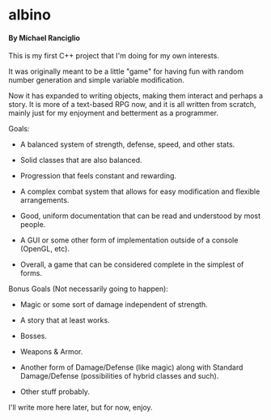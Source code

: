 # albino
#### By Michael Ranciglio
This is my first C++ project that I'm doing for my own interests.

It was originally meant to be a little "game" for having fun with random number generation and simple variable modification.

Now it has expanded to writing objects, making them interact and perhaps a story. It is more of a text-based RPG now, and it is all written from scratch, mainly just for my enjoyment and betterment as a programmer.

Goals:

* A balanced system of strength, defense, speed, and other stats.

* Solid classes that are also balanced.

* Progression that feels constant and rewarding.

* A complex combat system that allows for easy modification and flexible arrangements.

* Good, uniform documentation that can be read and understood by most people.

* A GUI or some other form of implementation outside of a console (OpenGL, etc).

* Overall, a game that can be considered complete in the simplest of forms.

Bonus Goals (Not necessarily going to happen):

* Magic or some sort of damage independent of strength.

* A story that at least works.

* Bosses.

* Weapons & Armor.

* Another form of Damage/Defense (like magic) along with Standard Damage/Defense (possibilities of hybrid classes and such).

* Other stuff probably.

I'll write more here later, but for now, enjoy.
